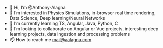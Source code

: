 - 👋 Hi, I’m @Anthony-Alagna
- 👀 I’m interested in Physics Simulations, in-browser real time rendering, Data Science, Deep learning/Neural Networks
- 🌱 I’m currently learning TS, Angular, Java, Python, C
- 💞️ I’m looking to collaborate on Angular or Vue projects, interesting deep learning projects, data ingestion and processing problems
- 📫 How to reach me mail@aalagna.com

<!---
Anthony-Alagna/Anthony-Alagna is a ✨ special ✨ repository because its `README.md` (this file) appears on your GitHub profile.
You can click the Preview link to take a look at your changes.
--->
